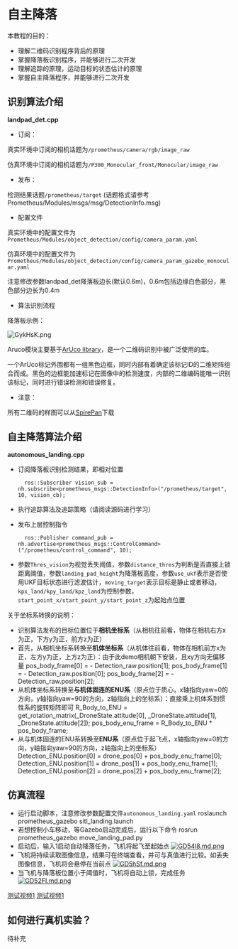 # 自主降落

本教程的目的：
- 理解二维码识别程序背后的原理
- 掌握降落板识别程序，并能够进行二次开发
- 理解追踪的原理，运动目标的状态估计的原理
- 掌握自主降落程序，并能够进行二次开发

## 识别算法介绍

**landpad_det.cpp** 
 - 订阅：

真实环境中订阅的相机话题为`/prometheus/camera/rgb/image_raw`

仿真环境中订阅的相机话题为`/P300_Monocular_front/Monocular/image_raw`
 
 - 发布：

检测结果话题`/prometheus/target` (话题格式请参考Prometheus/Modules/msgs/msg/DetectionInfo.msg)
 
 - 配置文件

真实环境中的配置文件为`Prometheus/Modules/object_detection/config/camera_param.yaml`

仿真环境中的配置文件为`Prometheus/Modules/object_detection/config/camera_param_gazebo_monocular.yaml`

注意修改参数landpad_det降落板边长(默认0.6m)，0.6m包括边缘白色部分，黑色部分边长为0.4m

 - 算法识别流程

降落板示例：

![GykHsK.png](https://s1.ax1x.com/2020/04/06/GykHsK.png)

Aruco模块主要基于[ArUco library](http://www.uco.es/investiga/grupos/ava/node/26)，是一个二维码识别中被广泛使用的库。

一个ArUco标记外围都有一组黑色边框，同时内部有着确定该标记ID的二维矩阵组合而成。黑色的边框能加速标记在图像中的检测速度，内部的二维编码能唯一识别该标记，同时进行错误检测和错误修复。

 - 注意：

所有二维码的样图可以从[SpirePan](https://spire.imdo.co/index.php?share/folder&user=1&sid=ZVv3DX9J)下载

## 自主降落算法介绍
**autonomous_landing.cpp** 
- 订阅降落板识别检测结果，即相对位置
 	
		ros::Subscriber vision_sub = nh.subscribe<prometheus_msgs::DetectionInfo>("/prometheus/target", 10, vision_cb);
    
- 执行追踪算法及追踪策略（请阅读源码进行学习）
- 发布上层控制指令

		ros::Publisher command_pub = nh.advertise<prometheus_msgs::ControlCommand>("/prometheus/control_command", 10);

- 参数`Thres_vision`为视觉丢失阈值，参数`distance_thres`为判断是否直接上锁距离阈值，参数`landing_pad_height`为降落板高度，参数`use_ukf`表示是否使用UKF目标状态进行滤波估计，`moving_target`表示目标是静止或者移动，`kpx_land/kpy_land/kpz_land`为控制参数，`start_point_x/start_point_y/start_point_z`为起始点位置

关于坐标系转换的说明：
- 识别算法发布的目标位置位于**相机坐标系**（从相机往前看，物体在相机右方x为正，下方y为正，前方z为正）
- 首先，从相机坐标系转换至**机体坐标系**（从机体往前看，物体在相机前方x为正，左方y为正，上方z为正）：由于此demo相机朝下安装，且xy方向无偏移量
        pos_body_frame[0] = - Detection_raw.position[1];
        pos_body_frame[1] = - Detection_raw.position[0];
        pos_body_frame[2] = - Detection_raw.position[2]; 
- 从机体坐标系转换至**与机体固连的ENU系**（原点位于质心，x轴指向yaw=0的方向，y轴指向yaw=90的方向，z轴指向上的坐标系）：直接乘上机体系到惯性系的旋转矩阵即可
        R_Body_to_ENU = get_rotation_matrix(_DroneState.attitude[0], _DroneState.attitude[1], _DroneState.attitude[2]);
    	pos_body_enu_frame = R_Body_to_ENU * pos_body_frame;
- 从与机体固连的ENU系转换至**ENU系**（原点位于起飞点，x轴指向yaw=0的方向，y轴指向yaw=90的方向，z轴指向上的坐标系）
        Detection_ENU.position[0] = drone_pos[0] + pos_body_enu_frame[0];
        Detection_ENU.position[1] = drone_pos[1] + pos_body_enu_frame[1];
        Detection_ENU.position[2] = drone_pos[2] + pos_body_enu_frame[2];
## 仿真流程
- 运行启动脚本，注意修改参数配置文件`autonomous_landing.yaml`
    	roslaunch prometheus_gazebo sitl_landing.launch
- 若想控制小车移动，等Gazebo启动完成后，运行以下命令
		rosrun prometheus_gazebo move_landing_pad.py
- 启动后，输入1启动自动降落任务，飞机将起飞至起始点
	[![GD54l8.md.png](https://s1.ax1x.com/2020/04/05/GD54l8.md.png)](https://imgchr.com/i/GD54l8)
- 飞机将持续读取图像信息，结果可在终端查看，并可与真值进行比较。如丢失图像信息，飞机将会悬停在当前点
	[![GD5hSf.md.png](https://s1.ax1x.com/2020/04/05/GD5hSf.md.png)](https://imgchr.com/i/GD5hSf)
- 当飞机与降落板位置小于阈值时，飞机将自动上锁，完成任务
	[![GD52FI.md.png](https://s1.ax1x.com/2020/04/05/GD52FI.md.png)](https://imgchr.com/i/GD52FI)

[测试视频1](https://www.bilibili.com/video/av84249695/)
[测试视频1](https://www.bilibili.com/video/av84262462/)

## 如何进行真机实验？  

待补充  
